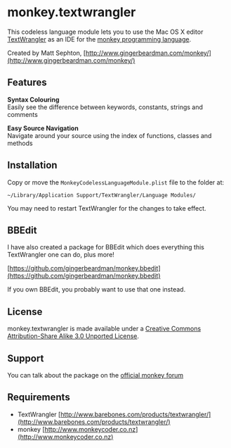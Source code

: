 monkey.textwrangler
===================

This codeless language module lets you to use the Mac OS X editor [TextWrangler](http://www.barebones.com/products/textwrangler/) as an IDE for the [monkey programming language](http://www.monkeycoder.co.nz).

Created by Matt Sephton, [http://www.gingerbeardman.com/monkey/](http://www.gingerbeardman.com/monkey/)

## Features

**Syntax Colouring**  
Easily see the difference between keywords, constants, strings and comments

**Easy Source Navigation**  
Navigate around your source using the index of functions, classes and methods

## Installation
Copy or move the `MonkeyCodelessLanguageModule.plist` file to the folder at:

	~/Library/Application Support/TextWrangler/Language Modules/

You may need to restart TextWrangler for the changes to take effect.

## BBEdit

I have also created a package for BBEdit which does everything this TextWrangler one can do, plus more!

[https://github.com/gingerbeardman/monkey.bbedit](https://github.com/gingerbeardman/monkey.bbedit)

If you own BBEdit, you probably want to use that one instead.

## License
monkey.textwrangler is made available under a [Creative Commons Attribution-Share Alike 3.0 Unported License](http://creativecommons.org/licenses/by-sa/3.0).

## Support
You can talk about the package on the [official monkey forum](http://www.monkeycoder.co.nz/Community/posts.php?topic=1320)

## Requirements
- TextWrangler [http://www.barebones.com/products/textwrangler/](http://www.barebones.com/products/textwrangler/)
- monkey [http://www.monkeycoder.co.nz](http://www.monkeycoder.co.nz)
